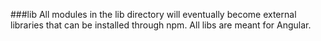 ###lib
All modules in the lib directory will eventually become 
external libraries that can be installed through npm.
All libs are meant for Angular.
